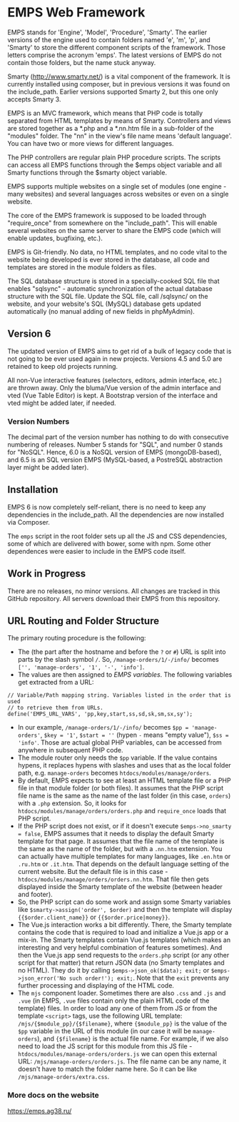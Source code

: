 # EMPS Web Framework

EMPS stands for 'Engine', 'Model', 'Procedure', 'Smarty'. The earlier versions 
of the engine used to contain folders named 'e', 'm', 'p', and 'Smarty' to store 
the different component scripts of the framework. Those letters comprise the 
acronym 'emps'. The latest versions of EMPS do not contain those folders, but 
the name stuck anyway.

Smarty (http://www.smarty.net/) is a vital component of the framework. It is currently
installed using composer, but in previous versions it was found on the include_path.
Earlier versions supported 
Smarty 2, but this one only accepts Smarty 3.

EMPS is an MVC framework, which means that PHP code is totally separated from HTML 
templates by means of Smarty. Controllers and views are stored together as a *.php 
and a *.nn.htm file in a sub-folder of the "modules" folder. The "nn" in the view's 
file name means 'default language'. You can have two or more views 
for different languages.

The PHP controllers are regular plain PHP procedure scripts. The scripts can access 
all EMPS functions through the $emps object variable and all Smarty functions through 
the $smarty object variable.

EMPS supports multiple websites on a single set of modules (one engine - many websites) 
and several languages across websites or even on a single website.

The core of the EMPS framework is supposed to be loaded through "require_once" from 
somewhere on the "include_path". This will enable several websites on the same server 
to share the EMPS code (which will enable updates, bugfixing, etc.).

EMPS is Git-friendly. No data, no HTML templates, and no code vital to the website 
being developed is ever stored in the database, all code and templates are stored 
in the module folders as files.

The SQL database structure is stored in a specially-cooked SQL file that enables 
"sqlsync" - automatic synchronization of the actual database structure with the 
SQL file. Update the SQL file, call /sqlsync/ on the website, and your website's 
SQL (MySQL) database gets updated automatically (no manual adding of new fields 
in phpMyAdmin).

## Version 6

The updated version of EMPS aims to get rid of a bulk of legacy code that is not going to
be ever used again in new projects. Versions 4.5 and 5.0 are retained to keep old projects 
running.

All non-Vue interactive features (selectors, editors, admin interface, etc.) are thrown
away. Only the bluma/Vue version of the admin interface and vted (Vue Table Editor) is
kept. A Bootstrap version of the interface and vted might be added later, if needed.

### Version Numbers

The decimal part of the version number has nothing to do with consecutive numbering of
releases. Number 5 stands for "SQL", and number 0 stands for "NoSQL". Hence, 6.0 is
a NoSQL version of EMPS (mongoDB-based), and 6.5 is an SQL version EMPS (MySQL-based,
a PostreSQL abstraction layer might be added later).

## Installation

EMPS 6 is now completely self-reliant, there is no need to keep any dependencies
in the include_path. All the dependencies are now installed via Composer.

The `emps` script in the root folder sets up all the JS and CSS dependencies,
some of which are delivered with bower, some with npm. Some other dependences were
easier to include in the EMPS code itself.

## Work in Progress

There are no releases, no minor versions. All changes are tracked in this GitHub
repository. All servers download their EMPS from this repository.

## URL Routing and Folder Structure

The primary routing procedure is the following:
* The (the part after the hostname and before the `?` or `#`) URL is split
into parts by the slash symbol `/`. So, `/manage-orders/1/-/info/` becomes 
`['', 'manage-orders', '1', '-', 'info']`. 
* The values are then assigned to *EMPS variables*. The following variables
get extracted from a URL:

```
// Variable/Path mapping string. Variables listed in the order that is used
// to retrieve them from URLs.
define('EMPS_URL_VARS', 'pp,key,start,ss,sd,sk,sm,sx,sy');
```
* In our example, `/manage-orders/1/-/info/` becomes `$pp = 'manage-orders'`,
`$key = '1'`, `$start = ''` (hypen `-` means "empty value"), `$ss = 'info'`. Those
are actual global PHP variables, can be accessed from anywhere in subsequent PHP code.
* The module router only needs the `$pp` variable. If the value contains hypens, it replaces
hypens with slashes and uses that as the local folder path, e.g. `manage-orders` becomes
`htdocs/modules/manage/orders`.
* By default, EMPS expects to see at least an HTML template file or a PHP file in that module folder 
(or both files). It assumes that the PHP script file name is the same as the name of the
last folder (in this case, `orders`) with a `.php` extension. So, it looks for
`htdocs/modules/manage/orders/orders.php` and `require_once` loads that PHP script.
* If the PHP script does not exist, or if it doesn't execute `$emps->no_smarty = false`, EMPS
assumes that it needs to display the default Smarty template for that page.
It assumes that the file name of the template is the same as the name of the folder, but 
with a `.nn.htm` extension. You can actually have multiple templates for many languages, like 
`.en.htm` or `.ru.htm` or `.it.htm`. That depends on the default language setting of the
current website. But the default file is in this case - 
`htdocs/modules/manage/orders/orders.nn.htm`. That file then gets displayed inside
the Smarty template of the website (between header and footer).
* So, the PHP script can do some work and assign some Smarty variables like 
`$smarty->assign('order', $order)` and then the template will display `{{$order.client_name}}` or
`{{$order.price|money}}`.
* The Vue.js interaction works a bit differently. There, the Smarty template contains
the code that is required to load and initialize a Vue.js app or a mix-in.
The Smarty templates contain Vue.js templates (which makes an interesting and very
helpful combination of features sometimes). 
And then the Vue.js
app send requests to the `orders.php` script (or any other script for that matter)
 that return JSON data (no Smarty templates and no HTML).
They do it by calling `$emps->json_ok($data); exit;` or `$emps->json_error('No such order!'); exit;`.
Note that the `exit` prevents any further processing and displaying of the HTML code.
* The `mjs` component loader. Sometimes there are also `.css` and `.js` and `.vue` (in EMPS, 
`.vue` files contain only the plain HTML code of the template) files.
In order to load any one of them from JS or from the template `<script>` tags,
use the following URL template: `/mjs/{$module_pp}/{$filename}`, where `{$module_pp}` is
the value of the `$pp` variable in the URL of this module (in our case it will be `manage-orders`),
and `{$filename}` is the actual file name. For example, if we also need to load the JS
script for this module from this JS file - `htdocs/modules/manage-orders/orders.js`
we can open this external URL: `/mjs/manage-orders/orders.js`. The file name can be any name,
it doesn't have to match the folder name here. So it can be like `/mjs/manage-orders/extra.css`.
  
### More docs on the website

https://emps.ag38.ru/
